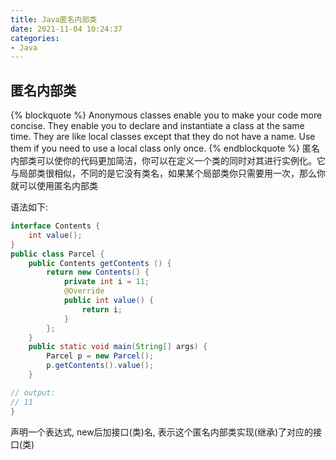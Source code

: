 ```yaml
---
title: Java匿名内部类
date: 2021-11-04 10:24:37
categories:
- Java
---
```


## 匿名内部类
{% blockquote %}
Anonymous classes enable you to make your code more concise. They enable you to declare and instantiate a class at the same time. They are like local classes except that they do not have a name. Use them if you need to use a local class only once.
{% endblockquote %}
匿名内部类可以使你的代码更加简洁，你可以在定义一个类的同时对其进行实例化。它与局部类很相似，不同的是它没有类名，如果某个局部类你只需要用一次，那么你就可以使用匿名内部类

语法如下:
```java
interface Contents {
	int value();
}
public class Parcel {
	public Contents getContents () {
		return new Contents() {
			private int i = 11;
			@Override
			public int value() {
				return i;
			}
		};
	}
    public static void main(String[] args) {
		Parcel p = new Parcel();
		p.getContents().value();
	}

// output:
// 11
}
```
声明一个表达式, new后加接口(类)名, 表示这个匿名内部类实现(继承)了对应的接口(类)
